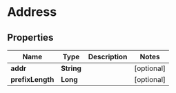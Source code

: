 

# Address


## Properties

| Name | Type | Description | Notes |
|------------ | ------------- | ------------- | -------------|
|**addr** | **String** |  |  [optional] |
|**prefixLength** | **Long** |  |  [optional] |



